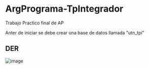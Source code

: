 # ArgPrograma-TpIntegrador
Trabajo Practico final de AP

Anter de iniciar se debe crear una base de datos llamada "utn_tpi"

## DER

![image](https://github.com/gaston38kpo/ArgPrograma-TpIntegrador/assets/77559010/1de2c83d-39b0-46aa-9c95-2417b58491c5)
